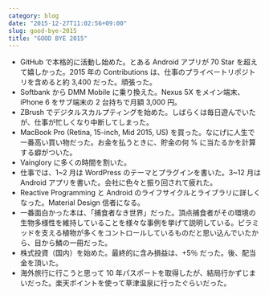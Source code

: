 ```yaml
---
category: blog
date: "2015-12-27T11:02:56+09:00"
slug: good-bye-2015
title: "GOOD BYE 2015"
---
```


- GitHub で本格的に活動し始めた。とある Android アプリが 70 Star を超えて嬉しかった。2015 年の Contributions は、仕事のプライベートリポジトリを含めると約 3,400 だった。頑張った。
- Softbank から DMM Mobile に乗り換えた。Nexus 5X をメイン端末、iPhone 6 をサブ端末の 2 台持ちで月額 3,000 円。
- ZBrush でデジタルスカルプティングを始めた。しばらくは毎日遊んでいたが、仕事が忙しくなり中断してしまった。
- MacBook Pro (Retina, 15-inch, Mid 2015, US) を買った。なにげに人生で一番高い買い物だった。お金を払うときに、貯金の何 % に当たるかを計算する癖がついた。
- Vainglory に多くの時間を割いた。
- 仕事では、1~2 月は WordPress のテーマとプラグインを書いた。3~12 月は Android アプリを書いた。会社に色々と振り回されて疲れた。
- Reactive Programming と Android のライフサイクルとライブラリに詳しくなった。Material Design 信者になる。
- 一番面白かった本は、「捕食者なき世界」だった。頂点捕食者がその環境の生物多様性を維持していることを様々な事例を挙げて説明している。ピラミッドを支える植物が多くをコントロールしているものだと思い込んでいたから、目から鱗の一冊だった。
- 株式投資（国内）を始めた。最終的に含み損益は、+5％ だった。後、配当金を頂いた。
- 海外旅行に行こうと思って 10 年パスポートを取得したが、結局行かずじまいだった。楽天ポイントを使って草津温泉に行ったぐらいだった。
